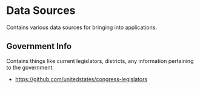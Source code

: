 # Data Sources

Contains various data sources for bringing into applications.


## Government Info

Contains things like current legislators, districts, any information pertaining to the government.

* https://github.com/unitedstates/congress-legislators